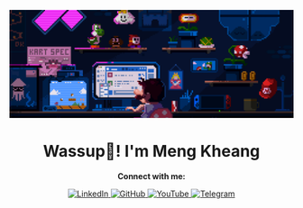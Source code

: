 <p align="center">
  <img alt="GIF" src="https://raw.githubusercontent.com/mhardik003/mhardik003/main/gifs/mario.gif">
</p>

<h1 align="center">Wassup👋! I'm Meng Kheang</h1>

<p align="center">
  <strong>Connect with me:</strong>
</p>

<div align="center">
  <a href="https://www.linkedin.com/in/mengkheangnai/">
    <img alt="LinkedIn" width="100px" src="https://img.shields.io/badge/Linkedin-0A66C2?style=for-the-badge&logo=Linkedin&logoColor=white" />
  </a>
  <a href="https://github.com/kheanggg">
    <img alt="GitHub" width="100px" src="https://img.shields.io/badge/Github-181717?style=for-the-badge&logo=Github&logoColor=white" />
  </a>
  <a href="https://www.youtube.com/@mightyrice">
    <img alt="YouTube" width="100px" src="https://img.shields.io/badge/YouTube-FF0000?style=for-the-badge&logo=YouTube&logoColor=white" />
  </a>
  <a href="https://t.me/kheanggg1">
    <img alt="Telegram" width="100px" src="https://img.shields.io/badge/Telegram-0088CC?style=for-the-badge&logo=Telegram&logoColor=white" />
  </a>
</div>
